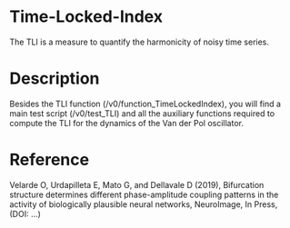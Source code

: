 # Time-Locked-Index
The TLI is a measure to quantify the harmonicity of noisy time series.

# Description
Besides the TLI function (/v0/function_TimeLockedIndex), you will find a main test script (/v0/test_TLI) and all the auxiliary functions required to compute the TLI for the dynamics of the Van der Pol oscillator.

# Reference
Velarde O, Urdapilleta E, Mato G, and Dellavale D (2019), Bifurcation
structure determines different phase-amplitude coupling patterns in the
activity of biologically plausible neural networks, NeuroImage, In Press,
(DOI: ...)

